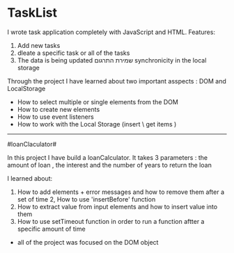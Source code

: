 # TaskList

I wrote task application completely with JavaScript and HTML. 
Features:
1. Add new tasks
2. dleate a specific task or all of the tasks
3. The data is being updated שמירת התרגום
synchronicity in the local storage

Through the project I have learned about two important asspects : DOM and LocalStorage
- How to select multiple or single elements from the DOM
- How to create new elements
- How to use event listeners
- How to work with the Local Storage (insert \ get items ) 


-----------------------------------------------------------------------

#loanClaculator#

In this project I have build a loanCalculator. 
It takes 3 parameters : the amount of loan , the interest and the number of years to return the loan

I learned about:
1. How to add elements + error messages and how to remove them after a set of time 
2, How to use 'insertBefore' function
3. How to extract value from input elements and how to insert value into them
4. How to use setTimeout function in order to run a function aftter a specific amount of time

- all of the project was focused on the DOM object
